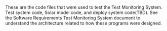 These are the code files that were used to test the Test Monitoring System. Test system code, Solar model code, and deploy system code(TBD). 
See the Software Requirements Test Monitoring System document to understand the architecture related to how these programs were designed.
